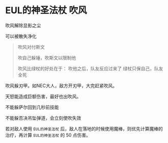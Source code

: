 # EUL的神圣法杖 吹风

吹风解除显影之尘

可以被散失净化

> 吹风对付斯文
>
> 吹自己躲锤，吹斯文以限制他
>
> 吹风比绿杖的好处在于：
> 吹他之后，队友反应过来了
> 绿杖只保自己，队友全死

吹风躲刃甲。如NEC大人，敌方开刃甲，大完赶紧吹风。

天怒能造成巨额伤害，最好也出吹风。

不能躲萨尔回到几秒前技能

不能躲否决吊坠弹道，会立刻使吹失效

若对敌人使用 `EUL的神圣法杖` 后，敌人在落地的时候使用魔棒，则优先计算魔棒的治疗，再计算 `EUL的神圣法杖` 的 50 点伤害。 
